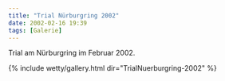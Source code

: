 ```yaml
---
title: "Trial Nürburgring 2002"
date: 2002-02-16 19:39
tags: [Galerie]
---
```

Trial am Nürburgring im Februar 2002. 

<!--more-->

{% include wetty/gallery.html dir="TrialNuerburgring-2002" %}
